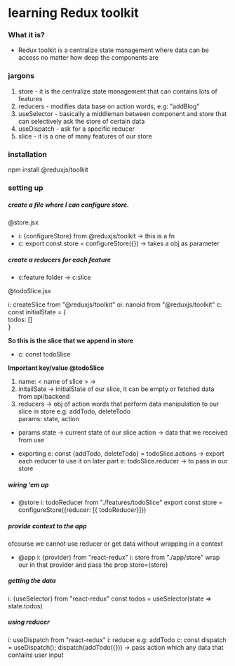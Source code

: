 # learning Redux toolkit

### What it is?

- Redux toolkit is a centralize state management where data can be access no matter how deep the components are

### jargons

1. store - it is the centralize state management that can contains lots of features
2. reducers - modifies data base on action words, e.g: "addBlog"
3. useSelector - basically a middleman between component and store that can selectively ask the store of certain data
4. useDispatch - ask for a specific reducer
5. slice - it is a one of many features of our store

### installation

npm install @reduxjs/toolkit

### setting up

##### create a file where I can configure store.

@store.jsx

- i: {configureStore} from @reduxjs/toolkit -> this is a fn
- c: export const store = configureStore({}) -> takes a obj as parameter

##### create a reducers for each feature

- c:feature folder -> c:slice

@todoSlice.jsx

i: createSlice from "@reduxjs/toolkit"
oi: nanoid from "@reduxjs/toolkit"
c: const initialState = { <br>
todos: []<br>
}<br>

<b>So this is the slice that we append in store</b>

- c: const todoSlice

<b>Important key/value @todoSlice</b>

1. name: < name of slice > ->
2. initailSate -> initialState of our slice, it can be empty or fetched data from api/backend
3. reducers -> obj of action words that perform data manipulation to our slice in store
   e.g: addTodo, deleteTodo<br>
   params: state, action<br>

- params
  state -> current state of our slice
  action -> data that we received from use

- exporting
  e: const {addTodo, deleteTodo} = todoSlice.actions -> export each reducer to use it on later part
  e: todoSlice.reducer -> to pass in our store

##### wiring 'em up

- @store
  i: todoReducer from "./features/todoSlice"
  export const store = configureStore({reducer: [{ todoReducer}]})

##### provide context to the app

ofcourse we cannot use reducer or get data without wrapping in a context

- @app
  i: {provider} from "react-redux"
  i: store from "./app/store"
  wrap our <App /> in that provider and pass the prop store={store}

##### getting the data

i: {useSelector} from "react-redux"
const todos = useSelector(state => state.todos)

##### using reducer

i: useDispatch from "react-redux"
i: reducer e.g: addTodo
c: const dispatch = useDispatch();
dispatch(addTodo({})) -> pass action which any data that contains user input
